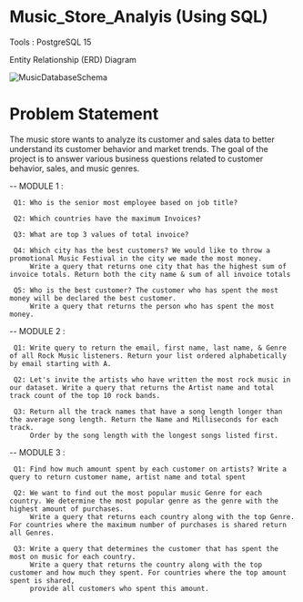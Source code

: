 # Music_Store_Analyis (Using SQL)
Tools : PostgreSQL 15 





Entity Relationship (ERD) Diagram 


![MusicDatabaseSchema](https://user-images.githubusercontent.com/119277783/218251449-d684d678-3af6-484a-934c-d364a1502b36.png)


 # Problem Statement
 
 The music store wants to analyze its customer and sales data to better understand its customer behavior and market trends. The goal of the project is to answer various business questions related to customer behavior, sales, and music genres.
 
 
-- MODULE 1 :

     Q1: Who is the senior most employee based on job title? 
  
     Q2: Which countries have the maximum Invoices?
  
     Q3: What are top 3 values of total invoice?

     Q4: Which city has the best customers? We would like to throw a promotional Music Festival in the city we made the most money. 
         Write a query that returns one city that has the highest sum of invoice totals. Return both the city name & sum of all invoice totals 

     Q5: Who is the best customer? The customer who has spent the most money will be declared the best customer. 
         Write a query that returns the person who has spent the most money.


-- MODULE 2 :
     
     Q1: Write query to return the email, first name, last name, & Genre of all Rock Music listeners. Return your list ordered alphabetically by email starting with A.

     Q2: Let's invite the artists who have written the most rock music in our dataset. Write a query that returns the Artist name and total track count of the top 10 rock bands. 

     Q3: Return all the track names that have a song length longer than the average song length. Return the Name and Milliseconds for each track.
         Order by the song length with the longest songs listed first.


-- MODULE 3 :

     Q1: Find how much amount spent by each customer on artists? Write a query to return customer name, artist name and total spent

     Q2: We want to find out the most popular music Genre for each country. We determine the most popular genre as the genre with the highest amount of purchases. 
         Write a query that returns each country along with the top Genre. For countries where the maximum number of purchases is shared return all Genres.

     Q3: Write a query that determines the customer that has spent the most on music for each country. 
         Write a query that returns the country along with the top customer and how much they spent. For countries where the top amount spent is shared, 
         provide all customers who spent this amount.
